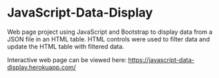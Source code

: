 # JavaScript-Data-Display
Web page project using JavaScript and Bootstrap to display data from a JSON file in an HTML table. 
HTML controls were used to filter data and update the HTML table with filtered data. 

Interactive web page can be viewed here: https://javascript-data-display.herokuapp.com/
